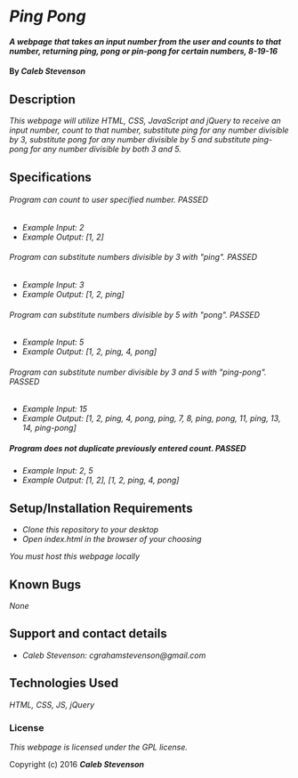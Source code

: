 # _Ping Pong_

#### _A webpage that takes an input number from the user and counts to that number, returning ping, pong or pin-pong for certain numbers, 8-19-16_

#### By _**Caleb Stevenson**_

## Description

_This webpage will utilize HTML, CSS, JavaScript and jQuery to receive an input number, count to that number, substitute ping for any number divisible by 3, substitute pong for any number divisible by 5 and substitute ping-pong for any number divisible by both 3 and 5._

## Specifications

###### Program can count to user specified number. PASSED
* _Example Input: 2_
* _Example Output: [1, 2]_

###### Program can substitute numbers divisible by 3 with "ping". PASSED
* _Example Input: 3_
* _Example Output: [1, 2, ping]_

###### Program can substitute numbers divisible by 5 with "pong". PASSED
* _Example Input: 5_
* _Example Output: [1, 2, ping, 4, pong]_

###### Program can substitute number divisible by 3 and 5 with "ping-pong". PASSED
* _Example Input: 15_
* _Example Output: [1, 2, ping, 4, pong, ping, 7, 8, ping, pong, 11, ping, 13, 14, ping-pong]_

##### Program does not duplicate previously entered count. PASSED
* _Example Input: 2, 5_
* _Example Output: [1, 2], [1, 2, ping, 4, pong]_

## Setup/Installation Requirements

* _Clone this repository to your desktop_
* _Open index.html in the browser of your choosing_

_You must host this webpage locally_

## Known Bugs

_None_

## Support and contact details

* _Caleb Stevenson: cgrahamstevenson@gmail.com_

## Technologies Used

_HTML,
CSS,
JS,
jQuery_

### License

*This webpage is licensed under the GPL license.*

Copyright (c) 2016 **_Caleb Stevenson_**
